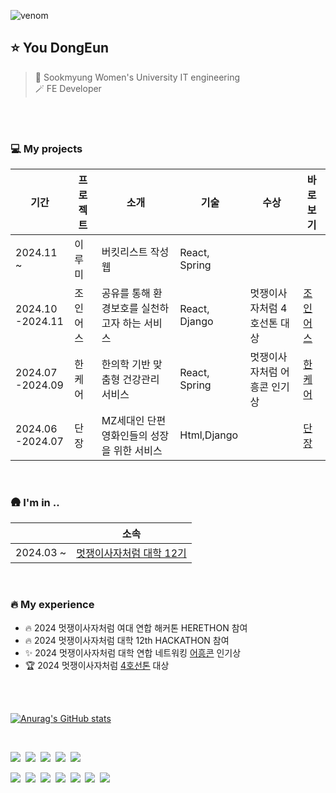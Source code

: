 ![venom](https://capsule-render.vercel.app/api?type=venom&height=200&text=Hi%20I'm%20Dongeun🙋🏻‍♀️⭐️&fontSize=70&color=0:b7e376,100:f5f7c8&stroke=dff097)

## ⭐️ You DongEun
> 🏫 Sookmyung Women's University IT engineering<br/> 🪄 FE Developer

<br/>
<br/>

### 💻 My projects 
| 기간 |프로젝트|소개|기술|수상|바로보기|
| --- | -----------|---|---|---|------|
| 2024.11 ~ | 이루미 | 버킷리스트 작성 웹 | React, Spring| | |
| 2024.10<br>-2024.11 | 조인어스 | 공유를 통해 환경보호를 실천하고자 하는 서비스 | React, Django | 멋쟁이사자처럼 4호선톤 대상 | [조인어스](https://github.com/2024-line4-earth) |
| 2024.07<br>-2024.09 | 한케어 | 한의학 기반 맞춤형 건강관리 서비스 | React, Spring | 멋쟁이사자처럼 어흥콘 인기상 | [한케어](https://github.com/Likelion-at-SMWU-12th/Hanappun-Client/blob/main/README.md) |
| 2024.06<br>-2024.07 | 단장 | MZ세대인 단편 영화인들의 성장을 위한 서비스 | Html,Django | | [단장](https://github.com/2024-HERETHON/2024-Herethon-16) |

<br>

### 🛖 I'm in ..
| |소속| 
|---|---|
| 2024.03 ~ | [멋쟁이사자처럼 대학 12기](https://github.com/Likelion-at-SMWU-12th) |

<br>

### 🔥 My experience
- 🔥 2024 멋쟁이사자처럼 여대 연합 해커톤 HERETHON 참여
- 🔥 2024 멋쟁이사자처럼 대학 12th HACKATHON 참여
- ✨ 2024 멋쟁이사자처럼 대학 연합 네트워킹 [어흥콘](https://ryuseunghan.notion.site/2024-d3216bd249b8427caca1e38913c9238c) 인기상
- 🏆 2024 멋쟁이사자처럼 [4호선톤](https://www.notion.so/4-108d5e50be41800685fcddaf211f3c1f?pvs=4) 대상

<br>
<br>

[![Anurag's GitHub stats](https://github-readme-stats.vercel.app/api?username=uehddms)](https://github.com/anuraghazra/github-readme-stats)

<br>

<img src="https://img.shields.io/badge/React-61DAFB?style=flat-square&logo=React&logoColor=white"/>&nbsp;
<img src="https://img.shields.io/badge/Javascript-F7DF1E?style=flat-square&logo=javascript&logoColor=black"/>&nbsp;
<img src="https://img.shields.io/badge/HTML-E34F26?style=flat-square&logo=HTML5&logoColor=white"/>&nbsp;
<img src="https://img.shields.io/badge/CSS3-1572B6?style=flat-square&logo=CSS3&logoColor=white"/>&nbsp;
<img src="https://img.shields.io/badge/Python-3776AB?style=flat-square&logo=Python&logoColor=white"/>&nbsp;


<img src="https://img.shields.io/badge/Git-F05032?style=flat-square&logo=git&logoColor=white"/>&nbsp;
<img src="https://img.shields.io/badge/Gitkraken-179287?style=flat-square&logo=gitkraken&logoColor=white"/>&nbsp;
<img src="https://img.shields.io/badge/Github-181717?style=flat-square&logo=github&logoColor=white"/>&nbsp;
<img src="https://img.shields.io/badge/Notion-000000?style=flat-square&logo=notion&logoColor=white"/>&nbsp;
<img src="https://img.shields.io/badge/VScode-007ACC?style=flat-square&logo=visualstudiocode&logoColor=white"/>&nbsp;
<img src="https://img.shields.io/badge/Discord-5865F2?style=flat-square&logo=discord&logoColor=white"/>&nbsp;
<img src="https://img.shields.io/badge/Figma-F24E1E?style=flat-square&logo=figma&logoColor=white"/>&nbsp;

<br>

<!--[![GitHub Streak](https://streak-stats.demolab.com?user=uehddms&theme=solarized-dark&border_radius=20)](https://git.io/streak-stats)-->
